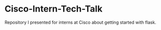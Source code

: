# Cisco-Intern-Tech-Talk
Repository I presented for interns at Cisco about getting started with flask. 
